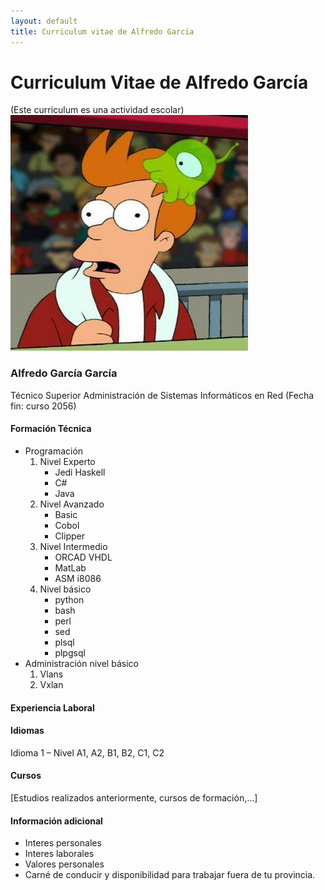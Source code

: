 ```yaml
---
layout: default
title: Curriculum vitae de Alfredo García
---
```


# Curriculum Vitae de Alfredo García
(Este curriculum es una actividad escolar)
![alt text](images/photo.png?raw_true "Este soy yo")

### Alfredo García García
Técnico Superior Administración de Sistemas Informáticos en Red (Fecha fin: curso 2056)

#### Formación Técnica
- Programación
    1. Nivel Experto
        * Jedi Haskell
        * C#
        * Java
    2. Nivel Avanzado
        * Basic
        * Cobol
        * Clipper
    3. Nivel Intermedio
        * ORCAD VHDL
        * MatLab
        * ASM i8086
    4. Nivel básico
        * python
        * bash
        * perl
        * sed
        * plsql
        * plpgsql
- Administración nivel básico
    1. Vlans
    2. Vxlan

#### Experiencia Laboral


#### Idiomas
Idioma 1 – Nivel A1, A2, B1, B2, C1, C2

#### Cursos
[Estudios realizados anteriormente, cursos de formación,...]

#### Información adicional
- Interes personales
- Interes laborales
- Valores personales
- Carné de conducir y disponibilidad para trabajar fuera de tu provincia.
